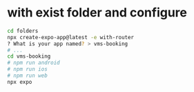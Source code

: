 # with exist folder and configure

```bash
cd folders
npx create-expo-app@latest -e with-router
? What is your app named? > vms-booking
# ...
cd vms-booking
# npm run android
# npm run ios
# npm run web
npx expo
```